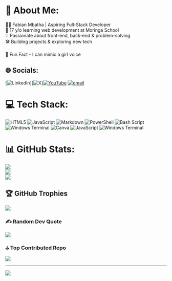 # 💫 About Me:
👨‍💻 Fabian Mbatha | Aspiring Full-Stack Developer<br>🚀 17 y/o learning web development at Moringa School<br>💡 Passionate about front-end, back-end & problem-solving<br>🛠️ Building projects & exploring new tech<br><br>🎉 Fun Fact - I can mimic a girl voice 


## 🌐 Socials:
[![LinkedIn](https://img.shields.io/badge/LinkedIn-%230077B5.svg?logo=linkedin&logoColor=white)][![X](https://img.shields.io/badge/X-black.svg?logo=X&logoColor=white)][![YouTube](https://img.shields.io/badge/YouTube-%23FF0000.svg?logo=YouTube&logoColor=white)](https://youtube.com/@FabianMbatha1204) [![email](https://img.shields.io/badge/Email-D14836?logo=gmail&logoColor=white)](mailto:fabianmbatha1204@gmail.com) 

# 💻 Tech Stack:
![HTML5](https://img.shields.io/badge/html5-%23E34F26.svg?style=for-the-badge&logo=html5&logoColor=white) ![JavaScript](https://img.shields.io/badge/javascript-%23323330.svg?style=for-the-badge&logo=javascript&logoColor=%23F7DF1E) ![Markdown](https://img.shields.io/badge/markdown-%23000000.svg?style=for-the-badge&logo=markdown&logoColor=white) ![PowerShell](https://img.shields.io/badge/PowerShell-%235391FE.svg?style=for-the-badge&logo=powershell&logoColor=white) ![Bash Script](https://img.shields.io/badge/bash_script-%23121011.svg?style=for-the-badge&logo=gnu-bash&logoColor=white) ![Windows Terminal](https://img.shields.io/badge/Windows%20Terminal-%234D4D4D.svg?style=for-the-badge&logo=windows-terminal&logoColor=white) ![Canva](https://img.shields.io/badge/Canva-%2300C4CC.svg?style=for-the-badge&logo=Canva&logoColor=white) ![JavaScript](https://img.shields.io/badge/javascript-%23323330.svg?style=for-the-badge&logo=javascript&logoColor=%23F7DF1E) ![Windows Terminal](https://img.shields.io/badge/Windows%20Terminal-%234D4D4D.svg?style=for-the-badge&logo=windows-terminal&logoColor=white)
# 📊 GitHub Stats:
![](https://github-readme-stats.vercel.app/api?username=sqwoze&theme=blue_navy&hide_border=true&include_all_commits=true&count_private=true)<br/>
![](https://nirzak-streak-stats.vercel.app/?user=sqwoze&theme=blue_navy&hide_border=true)<br/>
![](https://github-readme-stats.vercel.app/api/top-langs/?username=sqwoze&theme=blue_navy&hide_border=true&include_all_commits=true&count_private=true&layout=compact)

## 🏆 GitHub Trophies
![](https://github-profile-trophy.vercel.app/?username=sqwoze&theme=blue_navy&no-frame=true&no-bg=true&margin-w=4)

### ✍️ Random Dev Quote
![](https://quotes-github-readme.vercel.app/api?type=vetical&theme=light)

### 🔝 Top Contributed Repo
![](https://github-contributor-stats.vercel.app/api?username=sqwoze&limit=5&theme=dark&combine_all_yearly_contributions=true)

---
[![](https://visitcount.itsvg.in/api?id=sqwoze&icon=10&color=1)](https://visitcount.itsvg.in)

<!-- Proudly created with GPRM ( https://gprm.itsvg.in ) -->
